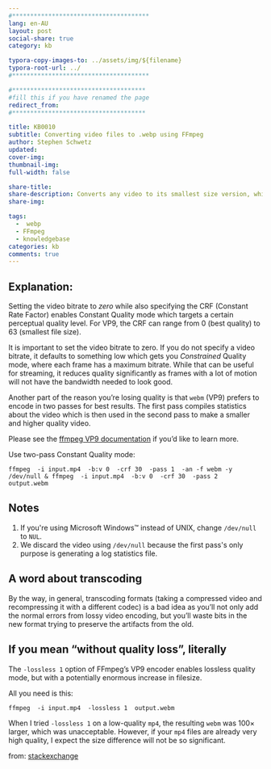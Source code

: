 ```yaml
---
#**************************************
lang: en-AU
layout: post
social-share: true
category: kb

typora-copy-images-to: ../assets/img/${filename}
typora-root-url: ../
#**************************************

#*************************************
#fill this if you have renamed the page
redirect_from:
#*************************************

title: KB0010	
subtitle: Converting video files to .webp using FFmpeg
author: Stephen Schwetz
updated:
cover-img:
thumbnail-img:
full-width: false

share-title:
share-description: Converts any video to its smallest size version, which does not have a perceivable quality loss, while still fast to convert.
share-img:

tags:
  -  webp
  - FFmpeg
  - knowledgebase
categories: kb
comments: true
---
```




## Explanation:

Setting the video bitrate to *zero* while also specifying the CRF (Constant Rate Factor) enables Constant Quality mode which targets a certain perceptual quality level. For VP9, the CRF can range from 0 (best quality) to 63 (smallest file size).

It is important to set the video bitrate to zero. If you do not specify a video bitrate, it defaults to something low which gets you *Constrained* Quality mode, where each frame has a maximum bitrate. While that can be useful for streaming, it reduces quality significantly as frames with a lot of motion will not have the bandwidth needed to look good.

Another part of the reason you’re losing quality is that `webm` (VP9) prefers to encode in two passes for best results. The first pass compiles statistics about the video which is then used in the second pass to make a smaller and higher quality video.

Please see the [ffmpeg VP9 documentation](https://trac.ffmpeg.org/wiki/Encode/VP9) if you’d like to learn more.

Use two-pass Constant Quality mode:

```terminal
ffmpeg  -i input.mp4  -b:v 0  -crf 30  -pass 1  -an -f webm -y /dev/null & ffmpeg  -i input.mp4  -b:v 0  -crf 30  -pass 2  output.webm
```

## Notes

1. If you're using Microsoft Windows™ instead of UNIX, change `/dev/null` to `NUL`.
2. We discard the video using `/dev/null` because the first pass's only purpose is generating a log statistics file.

## A word about transcoding

By the way, in general, transcoding formats (taking a compressed video and recompressing it with a different codec) is a bad idea as you’ll not only add the normal errors from lossy video encoding, but you’ll waste bits in the new format trying to preserve the artifacts from the old.

## If you mean “without quality loss”, literally

The `-lossless 1` option of FFmpeg’s VP9 encoder enables lossless quality mode, but with a potentially enormous increase in filesize.

All you need is this:

```terminal
ffmpeg  -i input.mp4  -lossless 1  output.webm
```

When I tried `-lossless 1` on a low-quality `mp4`, the resulting `webm` was 100× larger, which was unacceptable. However, if your `mp4` files are already very high quality, I expect the size difference will not be so significant.



from: [stackexchange](https://video.stackexchange.com/questions/19590/convert-mp4-to-webm-without-quality-loss-with-ffmpeg)

